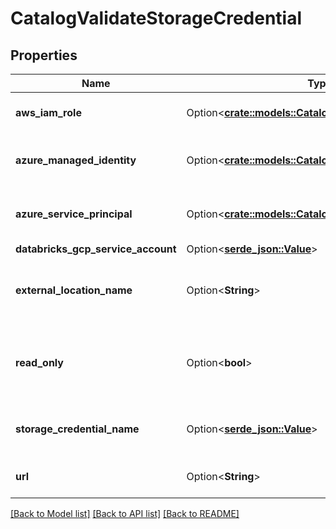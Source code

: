 # CatalogValidateStorageCredential

## Properties

Name | Type | Description | Notes
------------ | ------------- | ------------- | -------------
**aws_iam_role** | Option<[**crate::models::CatalogAwsIamRole**](CatalogAwsIamRole.md)> | The AWS IAM role configuration. | [optional]
**azure_managed_identity** | Option<[**crate::models::CatalogAzureManagedIdentity**](CatalogAzureManagedIdentity.md)> | The Azure managed identity configuration. | [optional]
**azure_service_principal** | Option<[**crate::models::CatalogAzureServicePrincipal**](CatalogAzureServicePrincipal.md)> | The Azure service principal configuration. | [optional]
**databricks_gcp_service_account** | Option<[**serde_json::Value**](.md)> |  | [optional]
**external_location_name** | Option<**String**> | The name of an existing external location to validate. | [optional]
**read_only** | Option<**bool**> | Whether the storage credential is only usable for read operations. | [optional]
**storage_credential_name** | Option<[**serde_json::Value**](.md)> | The name of the storage credential to validate. | [optional]
**url** | Option<**String**> | The external location url to validate. | [optional]

[[Back to Model list]](../README.md#documentation-for-models) [[Back to API list]](../README.md#documentation-for-api-endpoints) [[Back to README]](../README.md)


